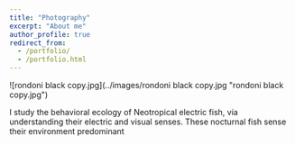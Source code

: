 ```yaml
---
title: "Photography"
excerpt: "About me"
author_profile: true
redirect_from: 
  - /portfolio/
  - /portfolio.html
---
```

![rondoni black copy.jpg](../images/rondoni black copy.jpg "rondoni black copy.jpg")

I study the behavioral ecology of Neotropical electric fish, via understanding their electric and visual senses. These nocturnal fish sense their environment predominant
